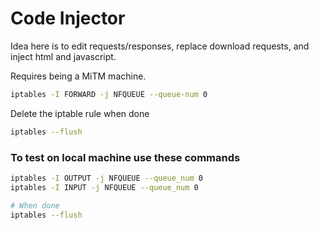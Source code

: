 # Code Injector
Idea here is to edit requests/responses, replace download requests,
and inject html and javascript.

Requires being a MiTM machine.

```bash
iptables -I FORWARD -j NFQUEUE --queue-num 0
```
Delete the iptable rule when done
```bash
iptables --flush
```

### To test on local machine use these commands
```bash
iptables -I OUTPUT -j NFQUEUE --queue_num 0
iptables -I INPUT -j NFQUEUE --queue_num 0

# When done
iptables --flush
```